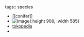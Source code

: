 tags:: species

- [[conifer]]
- ![image](https://ipfs.io/ipfs/QmZBsfkQgiV2gLuSeTjJdJ6R66hhPcLVMBi3VDZQnVtSCx){:height 908, :width 585}
- [tokopedia](https://www.tokopedia.com/eenkshop/bahan-bonsai-hoop-pine-araucaria-cunninghamii-size-b?extParam=ivf%3Dfalse%26src%3Dsearch)
-